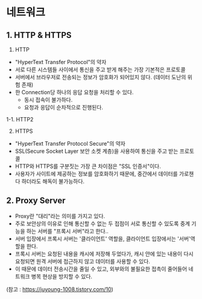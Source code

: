 # 네트워크

## 1. HTTP & HTTPS
  1. HTTP
  * "HyperText Transfer Protocol"의 약자
  * 서로 다른 시스템들 사이에서 통신을 주고 받게 해주는 가장 기본적은 프로토콜
  * 서버에서 브라우저로 전송되는 정보가 암호화가 되어있지 않다. (데이터 도난의 위험 존재)
  * 한 Connection당 하나의 응답 요청을 처리할 수 있다.
    * 동시 접속이 불가하다.
    * 요청과 응답이 순차적으로 진행된다.
  
  1-1. HTTP2
  
  2. HTTPS
  * "HyperText Transfer Protocol Secure"의 약자
  * SSL(Secure Socket Layer 보안 소켓 계층)을 사용하여 통신을 주고 받는 프로토콜
  * HTTP와 HTTPS를 구분짓는 가장 큰 차이점은 "SSL 인증서"이다.
  * 사용자가 사이트에 제공하는 정보를 암호화하기 때문에, 중간에서 데이터를 가로챈다 하더라도 해독이 불가능하다.
  
## 2. Proxy Server
  * Proxy란 "대리"라는 의미를 가지고 있다.
  * 주로 보안상의 이유로 인해 통신할 수 없는 두 접점이 서로 통신할 수 있도록 중계 기능을 하는 서버를 "프록시 서버"라고 한다..
  * 서버 입장에서 프록시 서버는 '클라이언트' 역할을, 클라이언트 입장에서는 '서버'역할을 한다.
  * 프록시 서버는 요청된 내용을 캐시에 저장해 두었다가, 캐시 안에 있는 내용이 다시 요청되면 원격 서버에 접근하지 않고 데이터를 사용할 수 있다.
  * 이 때문에 데이터 전송시간을 줄일 수 있고, 외부와의 불필요한 접촉이 줄어들어 네트워크 병목 현상을 방지할 수 있다.

  (참고 : https://juyoung-1008.tistory.com/10)
